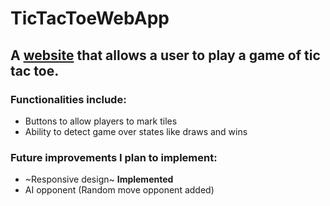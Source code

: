 # TicTacToeWebApp
## A [website](https://prithvidhar.github.io/TicTacToeWebApp/) that allows a user to play a game of tic tac toe.
### Functionalities include:
- Buttons to allow players to mark tiles
- Ability to detect game over states like draws and wins
### Future improvements I plan to implement:
- ~Responsive design~ **Implemented**
- AI opponent (Random move opponent added)
